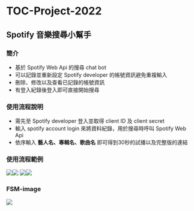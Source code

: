 # TOC-Project-2022

## Spotify 音樂搜尋小幫手

### 簡介
* 基於 Spotify Web Api 的搜尋 chat bot 
* 可以記錄並重新設定 Spotify developer 的帳號資訊避免重複輸入
* 刪除、修改以及查看已記錄的帳號資訊
* 有登入紀錄後登入即可直接開始搜尋

### 使用流程說明
 * 需先至 Spotify developer 登入並取得 client ID 及 client secret
 * 輸入 spotify account login 來將資料紀錄，用於搜尋時呼叫 Spotify Web Api
 * 依序輸入 __藝人名、專輯名、歌曲名__ 即可得到30秒的試播以及完整版的連結

### 使用流程範例
![](https://i.imgur.com/FEkuXEg.jpg)![](https://i.imgur.com/73hFvin.jpg)
![](https://i.imgur.com/iIzNMTZ.jpg)![](https://i.imgur.com/VIvHGct.jpg)

### FSM-image
![](https://i.imgur.com/fhNIU5Y.png)
